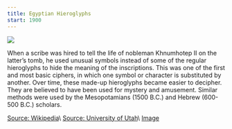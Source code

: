 ```yaml
---
title: Egyptian Hieroglyphs
start: 1900
---
```


![](https://upload.wikimedia.org/wikipedia/commons/thumb/c/c9/Hieroglyphs_from_the_tomb_of_Seti_I.jpg/330px-Hieroglyphs_from_the_tomb_of_Seti_I.jpg)

When a scribe was hired to tell the life of nobleman Khnumhotep II on the latter’s tomb, he used unusual symbols instead of some of the regular hieroglyphs to hide the meaning of the inscriptions. This was one of the first and most basic ciphers, in which one symbol or character is substituted by another. Over time, these made-up hieroglyphs became easier to decipher.  They are believed to have been used for mystery and amusement. Similar methods were used by the Mesopotamians (1500 B.C.) and Hebrew (600-500 B.C.) scholars.

[Source: Wikipedia](https://en.wikipedia.org/wiki/Egyptian_hieroglyphs)\\
[Source: University of Utah](https://my.eng.utah.edu/~nmcdonal/Tutorials/EncryptionResearchReview.pdf)\\
[Image](https://upload.wikimedia.org/wikipedia/commons/thumb/c/c9/Hieroglyphs_from_the_tomb_of_Seti_I.jpg/330px-Hieroglyphs_from_the_tomb_of_Seti_I.jpg)

